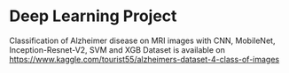 # Deep Learning Project

Classification of Alzheimer disease on MRI images with CNN, MobileNet, Inception-Resnet-V2, SVM and XGB
Dataset is available on https://www.kaggle.com/tourist55/alzheimers-dataset-4-class-of-images
